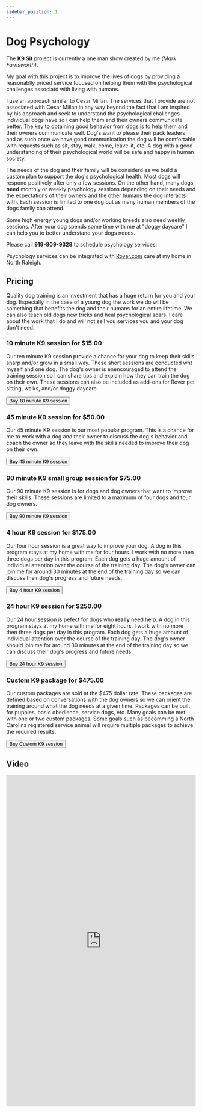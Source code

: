 ```yaml
---
sidebar_position: 1
---
```

# Dog Psychology
The **K9 Sit** project is currently a one man show created by me
*(Mark Farnsworth)*.

My goal with this project is to improve the lives of dogs by providing a
reasonablly priced service focused on helping them with the psychological
challenges associatd with living with humans.

I use an approach similar to Cesar Millan. The services that I provide are
not associated with Cesar Millan in any way beyond the fact that I am inspired
by his approach and seek to understand the psychological challenges individual
dogs have so I can help them and their owners communicate better. The key to
obtaining good behavior from dogs is to help them and their owners communicate
well. Dog's want to please their pack leaders and as such once we have good
communication the dog will be comfortable with requests such as sit, stay,
walk, come, leave-it, etc. A dog with a good understanding of their
psychological world will be safe and happy in human society.

The needs of the dog and their family will be considerd as we build a custom
plan to support the dog's psychological health. Most dogs will respond
positively after only a few sessions. On the other hand, many dogs **need**
monthly or weekly psychology sessions depending on their needs and the
expectations of their owners and the other humans the dog interacts with.
Each session is limited to one dog but as many human members of the dogs
family can attend.

Some high energy young dogs and/or working breeds also need weekly sessions.
After your dog spends some time with me at "doggy daycare" I can help you to
better understand your dogs needs.

Please call <b>919-809-9328</b> to schedule psychology services.

Psychology services can be integrated with <a href="https://www.rover.com/members/mark-f-high-quality-dog-training/">Rover.com</a> care
at my home in North Raleigh.

## Pricing

Quality dog training is an investment that has a huge return for you and your
dog. Especially in the case of a young dog the work we do will be something
that benefits the dog and their humans for an entire lifetime. We can also
teach old dogs new tricks and heal psychological scars. I care about the work
that I do and will not sell you services you and your dog don't need.

### 10 minute K9 session for $15.00

Our ten minute K9 session provide a chance for your dog to keep their skills
sharp and/or grow in a small way. These short sessions are conducted wht myself
and one dog. The dog's owner is enencouraged to attend the training session so
I can share tips and explain how they can train the dog on their own. These
sessions can also be included as add-ons for Rover pet sitting, walks, and/or
doggy daycare.

<form action="https://www.paypal.com/cgi-bin/webscr" method="post" target="_top">
<input type="hidden" name="business" value="farnsworth2008@gmail.com" />
<input type="hidden" name="item_name" value="10 Minute K9 Service" />
<input type="hidden" name="amount" value="15.00" />
<input type="submit" name="submit" value="Buy 10 minute K9 session" />

<input type="hidden" name="cmd" value="_xclick" />
<input type="hidden" name="lc" value="US" />
<input type="hidden" name="currency_code" value="USD" />
<input type="hidden" name="button_subtype" value="services" />
<input type="hidden" name="no_note" value="0" />
<input type="hidden" name="shipping" value="0.00" />
<input type="hidden" name="bn" value="PP-BuyNowBF:btn_buynowCC_LG.gif:NonHostedGuest" />
</form>

### 45 minute K9 session for $50.00

Our 45 minute K9 session is our most popular program. This is a chance for me
to work with a dog and their owner to discuss the dog's behavior and coach the
owner so they leave with the skills needed to improve their dog on their own.

<form action="https://www.paypal.com/cgi-bin/webscr" method="post" target="_top">
<input type="hidden" name="business" value="farnsworth2008@gmail.com" />
<input type="hidden" name="item_name" value="45 Minute K9 Service" />
<input type="hidden" name="amount" value="50.00" />
<input type="submit" name="submit" value="Buy 45 minute K9 session" />

<input type="hidden" name="cmd" value="_xclick" />
<input type="hidden" name="lc" value="US" />
<input type="hidden" name="currency_code" value="USD" />
<input type="hidden" name="button_subtype" value="services" />
<input type="hidden" name="no_note" value="0" />
<input type="hidden" name="shipping" value="0.00" />
<input type="hidden" name="bn" value="PP-BuyNowBF:btn_buynowCC_LG.gif:NonHostedGuest" />
</form>

### 90 minute K9 small group session for $75.00

Our 90 minute K9 session is for dogs and dog owners that want to improve their
skills. These sessions are limited to a maximum of four dogs and four dog
owners.

<form action="https://www.paypal.com/cgi-bin/webscr" method="post" target="_top">
<input type="hidden" name="business" value="farnsworth2008@gmail.com" />
<input type="hidden" name="item_name" value="90 Minute K9 Service" />
<input type="hidden" name="amount" value="75.00" />
<input type="submit" name="submit" value="Buy 90 minute K9 session" />

<input type="hidden" name="cmd" value="_xclick" />
<input type="hidden" name="lc" value="US" />
<input type="hidden" name="currency_code" value="USD" />
<input type="hidden" name="button_subtype" value="services" />
<input type="hidden" name="no_note" value="0" />
<input type="hidden" name="shipping" value="0.00" />
<input type="hidden" name="bn" value="PP-BuyNowBF:btn_buynowCC_LG.gif:NonHostedGuest" />
</form>

### 4 hour K9 session for $175.00

Our four hour session is a great way to improve your dog. A dog in this
program stays at my home with me for four hours. I work with no more then
three dogs per day in this program. Each dog gets a huge amount of individual
attention over the course of the training day. The dog's owner can join me for
around 30 minutes at the end of the training day so we can discuss their dog's
progress and future needs.

<form action="https://www.paypal.com/cgi-bin/webscr" method="post" target="_top">
<input type="hidden" name="business" value="farnsworth2008@gmail.com" />
<input type="hidden" name="item_name" value="4 Hour K9 Service" />
<input type="hidden" name="amount" value="175.00" />
<input type="submit" name="submit" value="Buy 4 hour K9 session" />

<input type="hidden" name="cmd" value="_xclick" />
<input type="hidden" name="lc" value="US" />
<input type="hidden" name="currency_code" value="USD" />
<input type="hidden" name="button_subtype" value="services" />
<input type="hidden" name="no_note" value="0" />
<input type="hidden" name="shipping" value="0.00" />
<input type="hidden" name="bn" value="PP-BuyNowBF:btn_buynowCC_LG.gif:NonHostedGuest" />
</form>

### 24 hour K9 session for $250.00

Our 24 hour session is pefect for dogs who **really** need help. A dog in this program stays at my home with me for eight hours. I work with no more then three dogs per day in this program. Each dog gets a huge amount of individual attention over the course of the training day. The dog's owner should join me for around 30 minutes at the end of the training day so we can discuss their dog's progress and future needs.

<form action="https://www.paypal.com/cgi-bin/webscr" method="post" target="_top">
<input type="hidden" name="business" value="farnsworth2008@gmail.com" />
<input type="hidden" name="item_name" value="24 Hour K9 Service" />
<input type="hidden" name="amount" value="250.00" />
<input type="submit" name="submit" value="Buy 24 hour K9 session" />

<input type="hidden" name="cmd" value="_xclick" />
<input type="hidden" name="lc" value="US" />
<input type="hidden" name="currency_code" value="USD" />
<input type="hidden" name="button_subtype" value="services" />
<input type="hidden" name="no_note" value="0" />
<input type="hidden" name="shipping" value="0.00" />
<input type="hidden" name="bn" value="PP-BuyNowBF:btn_buynowCC_LG.gif:NonHostedGuest" />
</form>

### Custom K9 package for $475.00

Our custom packages are sold at the $475 dollar rate. These packages are defined based on conversations with the dog owners so we can orient the training around what the dog needs at a given time. Packages can be built for puppies, basic obedience, service dogs, etc. Many goals can be met with one or two custom packages.  Some goals such as becomming a North Carolina registered service animal will require multiple packages to achieve the required results.

<form action="https://www.paypal.com/cgi-bin/webscr" method="post" target="_top">
<input type="hidden" name="business" value="farnsworth2008@gmail.com" />
<input type="hidden" name="item_name" value="Custom K9 Service" />
<input type="hidden" name="amount" value="475.00" />
<input type="submit" name="submit" value="Buy Custom K9 session" />

<input type="hidden" name="cmd" value="_xclick" />
<input type="hidden" name="lc" value="US" />
<input type="hidden" name="currency_code" value="USD" />
<input type="hidden" name="button_subtype" value="services" />
<input type="hidden" name="no_note" value="0" />
<input type="hidden" name="shipping" value="0.00" />
<input type="hidden" name="bn" value="PP-BuyNowBF:btn_buynowCC_LG.gif:NonHostedGuest" />
</form>

## Video

<iframe 
width="100%"
height="881" 
src="https://www.youtube.com/embed/AxVMHu9aWJ0"
title="Rainy days with Tig"
frameborder="0"
allow="accelerometer; autoplay; clipboard-write; encrypted-media; gyroscope; picture-in-picture; web-share" allowfullscreen>
</iframe>
